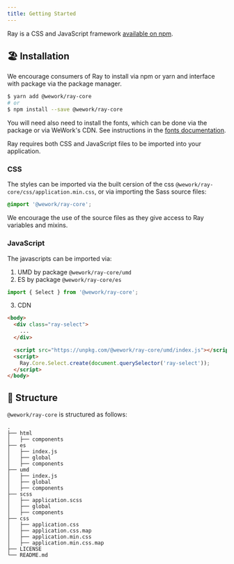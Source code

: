 ```yaml
---
title: Getting Started
---
```


<page-intro>Ray is a CSS and JavaScript framework [available on npm](https://github.com/WeConnect/ray).</page-intro>

## 🏖 Installation

We encourage consumers of Ray to install via npm or yarn and interface with package via the package manager.

```bash
$ yarn add @wework/ray-core
# or
$ npm install --save @wework/ray-core
```

You will need also need to install the fonts, which can be done via the package or via WeWork's CDN. See instructions in the [fonts documentation](/fonts).

Ray requires both CSS and JavaScript files to be imported into your application.

### CSS

The styles can be imported via the built cersion of the css `@wework/ray-core/css/application.min.css`, or via importing the Sass source files:

```css
@import '@wework/ray-core';
```

We encourage the use of the source files as they give access to Ray variables and mixins.

### JavaScript

The javascripts can be imported via:

1. UMD by package `@wework/ray-core/umd`
2. ES by package `@wework/ray-core/es`

```js
import { Select } from '@wework/ray-core';
```

3. CDN

```html
<body>
  <div class="ray-select">
    ...
  </div>

  <script src="https://unpkg.com/@wework/ray-core/umd/index.js"></script>
  <script>
    Ray.Core.Select.create(document.querySelector('ray-select'));
  </script>
</body>
```

## 📁 Structure

`@wework/ray-core` is structured as follows:

```
.
├── html
│   ├── components
├── es
│   ├── index.js
│   ├── global
│   ├── components
├── umd
│   ├── index.js
│   ├── global
│   ├── components
├── scss
│   ├── application.scss
│   ├── global
│   ├── components
├── css
│   ├── application.css
│   ├── application.css.map
│   ├── application.min.css
│   ├── application.min.css.map
├── LICENSE
└── README.md
```
